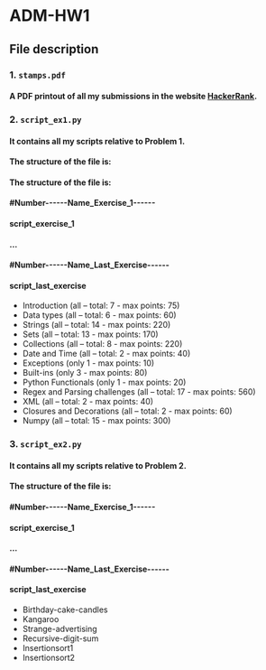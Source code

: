 # ADM-HW1

## File description
### 1. `stamps.pdf`

#### A PDF printout of all my submissions in the website [HackerRank](https://www.hackerrank.com/dashboard).

### 2. `script_ex1.py`

#### It contains all my scripts relative to Problem 1. 
#### The structure of the file is:
#### The structure of the file is:
#### #Number------Name_Exercise_1------

#### script_exercise_1

#### ...

#### #Number------Name_Last_Exercise------

#### script_last_exercise

* Introduction (all – total: 7 - max points: 75)
* Data types (all – total: 6 - max points: 60)
* Strings (all – total: 14 - max points: 220)
* Sets (all – total: 13 - max points: 170)
* Collections (all – total: 8 - max points: 220)
* Date and Time (all – total: 2 - max points: 40)
* Exceptions (only 1 - max points: 10)
* Built-ins (only 3 - max points: 80)
* Python Functionals (only 1 - max points: 20)
* Regex and Parsing challenges (all – total: 17 - max points: 560)
* XML (all – total: 2 - max points: 40)
* Closures and Decorations (all – total: 2 - max points: 60)
* Numpy (all – total: 15 - max points: 300)

### 3. `script_ex2.py`

#### It contains all my scripts relative to Problem 2.
#### The structure of the file is:
#### #Number------Name_Exercise_1------

#### script_exercise_1

#### ...

#### #Number------Name_Last_Exercise------

#### script_last_exercise

* Birthday-cake-candles
* Kangaroo
* Strange-advertising
* Recursive-digit-sum
* Insertionsort1
* Insertionsort2


